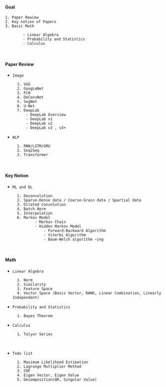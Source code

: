 
#### Goal 

    1. Paper Rewiew
    2. Key notion of Papers 
    3. Basic Math  
    
            - Linear Algebra 
            - Probability and Statistics
            - Calculus
            

<br>

#### Paper Review

- `Image` 

        1. VGG
        2. GoogLeNet
        3. FCN
        4. DeConvNet
        5. SegNet
        6. U-Net
        7. DeepLab 
            - DeepLab Overview
            - DeepLab v1 
            - DeepLab v2
            - DeepLab v3 , v3+
    
- `NLP`

        1. RNN/LSTM/GRU
        2. Seq2Seq
        3. Transformer


<br>
    
#### Key Notion

- `ML and DL` 

        1. Deconvolution
        2. Sparse-Dense data / Coarse-Grain data / Spartial data
        3. Dilated Convolution
        4. Batch Norm 
        5. Interpolation  
        6. Markov Model 
                - Markov Chain 
                - Hidden Markov Model 
                    - Forward-Backward Algorithm
                    - Viterbi Algorithm
                    - Baum-Welch algorithm ~ing



<br>

#### Math

- `Linear Algebra`

        1. Norm
        2. Similarity
        3. Feature Space 
        4. Vector Space (Basis Vector, RANK, Linear Combination, Linearly Independant)

- `Probability and Statistics`

        1. Bayes Theorem

- `Calculus`

        1. Talyor Series

<br>

- `Todo list`

        1. Maximum Likelihood Estimation        
        2. Lagrange Multiplier Method
        3. CRF 
        4. Eigen Vector, Eigen Value
        5. Decomposition(QR, Singular Value)
